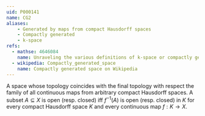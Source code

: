 ```yaml
---
uid: P000141
name: CG2
aliases:
    - Generated by maps from compact Hausdorff spaces
    - Compactly generated
    - k-space
refs:
  - mathse: 4646084
    name: Unraveling the various definitions of k-space or compactly generated space
  - wikipedia: Compactly_generated_space
    name: Compactly generated space on Wikipedia
---
```


A space whose topology coincides with the final topology with respect the family of all continuous maps from arbitrary compact Hausdorff spaces.  A subset $A\subseteq X$ is open (resp. closed) iff $f^{-1}(A)$ is open (resp. closed) in $K$ for every compact Hausdorff space $K$ and every continuous map $f:K\to X$.
